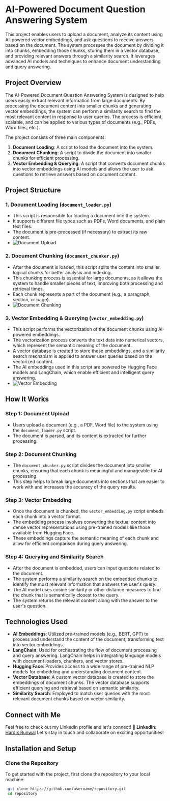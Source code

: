 # AI-Powered Document Question Answering System

This project enables users to upload a document, analyze its content using AI-powered vector embeddings, and ask questions to receive answers based on the document. The system processes the document by dividing it into chunks, embedding those chunks, storing them in a vector database, and providing relevant answers through a similarity search. It leverages advanced AI models and techniques to enhance document understanding and query answering.

## Project Overview

The AI-Powered Document Question Answering System is designed to help users easily extract relevant information from large documents. By processing the document content into smaller chunks and generating vector embeddings, the system can perform a similarity search to find the most relevant content in response to user queries. The process is efficient, scalable, and can be applied to various types of documents (e.g., PDFs, Word files, etc.).

The project consists of three main components:

1. **Document Loading**: A script to load the document into the system.
2. **Document Chunking**: A script to divide the document into smaller chunks for efficient processing.
3. **Vector Embedding & Querying**: A script that converts document chunks into vector embeddings using AI models and allows the user to ask questions to retrieve answers based on document content.

## Project Structure

### 1. **Document Loading (`document_loader.py`)**
   - This script is responsible for loading a document into the system.
   - It supports different file types such as PDFs, Word documents, and plain text files.
   - The document is pre-processed (if necessary) to extract its raw content.
   - ![Document Upload](Images/Document_Loading.py.png)

### 2. **Document Chunking (`document_chunker.py`)**
   - After the document is loaded, this script splits the content into smaller, logical chunks for better analysis and indexing.
   - This chunking process is essential for large documents, as it allows the system to handle smaller pieces of text, improving both processing and retrieval times.
   - Each chunk represents a part of the document (e.g., a paragraph, section, or page).
   -    ![Document Chunking](Images/Chunking.py.png)

### 3. **Vector Embedding & Querying (`vector_embedding.py`)**
   - This script performs the vectorization of the document chunks using AI-powered embeddings.
   - The vectorization process converts the text data into numerical vectors, which represent the semantic meaning of the document.
   - A vector database is created to store these embeddings, and a similarity search mechanism is applied to answer user queries based on the vectorized content.
   - The AI embeddings used in this script are powered by Hugging Face models and LangChain, which enable efficient and intelligent query answering.
   -    ![Vector Embedding](Images/Query_Solving.py.png)

## How It Works

### Step 1: **Document Upload**
   - Users upload a document (e.g., a PDF, Word file) to the system using the `document_loader.py` script.
   - The document is parsed, and its content is extracted for further processing.

### Step 2: **Document Chunking**
   - The `document_chunker.py` script divides the document into smaller chunks, ensuring that each chunk is meaningful and manageable for AI processing.
   - This step helps to break large documents into sections that are easier to work with and increases the accuracy of the query results.

### Step 3: **Vector Embedding**
   - Once the document is chunked, the `vector_embedding.py` script embeds each chunk into a vector format.
   - The embedding process involves converting the textual content into dense vector representations using pre-trained models like those available from Hugging Face.
   - These embeddings capture the semantic meaning of each chunk and allow for efficient comparison during query answering.

### Step 4: **Querying and Similarity Search**
   - After the document is embedded, users can input questions related to the document.
   - The system performs a similarity search on the embedded chunks to identify the most relevant information that answers the user's query.
   - The AI model uses cosine similarity or other distance measures to find the chunk that is semantically closest to the query.
   - The system returns the relevant content along with the answer to the user's question.

## Technologies Used

- **AI Embeddings**: Utilized pre-trained models (e.g., BERT, GPT) to process and understand the content of the document, transforming text into vector embeddings.
- **LangChain**: Used for orchestrating the flow of document processing and query answering. LangChain helps in integrating language models with document loaders, chunkers, and vector stores.
- **Hugging Face**: Provides access to a wide range of pre-trained NLP models for embedding and understanding document content.
- **Vector Database**: A custom vector database is created to store the embeddings of document chunks. The vector database supports efficient querying and retrieval based on semantic similarity.
- **Similarity Search**: Employed to match user queries with the most relevant document chunks based on vector similarity.

## Connect with Me

Feel free to check out my LinkedIn profile and let's connect!
🔗 **LinkedIn:** [Hardik Runwal](https://www.linkedin.com/in/hardikrunwal/)
Let's stay in touch and collaborate on exciting opportunities!


## Installation and Setup

### **Clone the Repository**
   To get started with the project, first clone the repository to your local machine:
   ```bash
    git clone https://github.com/username/repository.git
    cd repository
    


